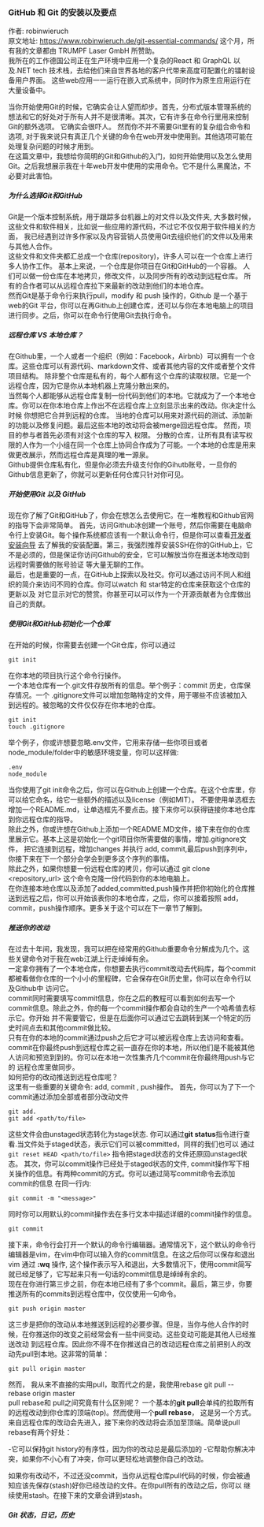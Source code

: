 
### GitHub 和 Git 的安装以及要点
作者: robinwieruch  
原文地址: https://www.robinwieruch.de/git-essential-commands/
  这个月，所有我的文章都由 TRUMPF Laser GmbH 所赞助。  
  我所在的工作德国公司正在生产环境中应用一个复杂的React 和 GraphQL 以及.NET tech 技术栈，去给他们来自世界各地的客户代带来高度可配置化的镭射设备用户界面。
  这些web应用一一运行在嵌入式系统中，同时作为原生应用运行在大量设备中。
    
   
当你开始使用Git的时候，它确实会让人望而却步。首先，分布式版本管理系统的想法和它的好处对于所有人并不是很清晰。其次，它有许多在命令行里用来控制Git的额外选项。
它确实会很吓人。
然而你不并不需要Git里有的复杂组合命令和选项, 对于我来说只有真正几个关键的命令在web开发中使用到。其他选项可能在处理复杂问题的时候才用到。  
在这篇文章中，我想给你简明的Git和Github的入门，如何开始使用以及怎么使用Git。之后我想展示我在十年web开发中使用的实用命令。它不是什么黑魔法，不必要对此害怕。


##### 为什么选择Git和GitHub
Git是一个版本控制系统，用于跟踪多台机器上的对文件以及文件夹, 大多数时候，这些文件和软件相关，比如说一些应用的源代码，不过它不仅仅用于软件相关的方面，
我已经遇到过许多作家以及内容营销人员使用Git去组织他们的文件以及用来与其他人合作。  
这些文件和文件夹都汇总成一个仓库(repository)，许多人可以在一个仓库上进行多人协作工作。
基本上来说，一个仓库是你项目在Git和GitHub的一个容器。
人们可以做一份仓库在本地拷贝，修改文件，以及同步所有的改动到远程仓库。
所有的合作者可以从远程仓库拉下来最新的改动到他们的本地仓库。  
然而Git是基于命令行来执行pull，modify 和 push 操作的，Github 是一个基于web的Git 平台，你可以在再Github上创建仓库，还可以与你在本地电脑上的项目
进行同步。之后，你可以在命令行使用Git去执行命令。  

##### 远程仓库 VS 本地仓库？
在Github里，一个人或者一个组织（例如：Facebook，Airbnb）可以拥有一个仓库。这些仓库可以有源代码、markdown文件、或者其他内容的文件或者整个文件项目结构。
除非整个仓库是私有的，每个人都有这个仓库的读取权限。它是一个远程仓库，因为它是你从本地机器上克隆分散出来的。  
当然每个人都能够从远程仓库复制一份代码到他们的本地。它就成为了一个本地仓库。你可以在你本地仓库上作出不在远程仓库上立刻显示出来的改动。你决定什么时候
你想把它合并到远程的仓库。
当地的仓库可以用来对源代码的测试、添加新的功能以及修复问题。最后这些本地的改动将会被merge回远程仓库。 然而，项目的参与者首先必须有对这个仓库的写入
权限。
分散的仓库，让所有具有读写权限的人作为一个小组在同一个仓库上协同合作成为了可能。一个本地的仓库是用来做更改展示，然而远程仓库是真理的唯一源泉。  
Github提供仓库私有化，但是你必须去升级支付你的Gihutb账号，一旦你的Github信息更新了，你就可以更新任何仓库只针对你可见。  

##### 开始使用Git 以及 GitHub
现在你了解了Git和GitHub了，你会在想怎么去使用它。在一堆教程和Github官网的指导下会非常简单。
首先，访问Github冰创建一个账号，然后你需要在电脑命令行上安装Git。每个操作系统都应该有一个默认命令行，但是你可以查看[开发者安装向导](https://www.robinwieruch.de/developer-setup/)
去了解我的安装配置。第三，我强烈推荐安装SSH在你的GitHub上，它不是必须的，但是保证你访问Github的安全，它可以解放当你在推送本地改动到远程时需要做的账号验证
等大量无聊的工作。  
最后，也是重要的一点，在GitHub上探索以及社交。你可以通过访问不同人和组织的简介来访问不同的仓库。你可以watch 和 star特定的仓库来获取这个仓库的更新以及
对它显示对它的赞赏。你甚至可以可以作为一个开源贡献者为仓库做出自己的贡献。   

##### 使用Git和GitHub初始化一个仓库
在开始的时候，你需要去创建一个Git仓库，你可以通过

    git init
在你本地的项目执行这个命令行操作。  
一个本地仓库有一个.git文件存放所有的信息。举个例子：commit 历史，仓库保存情况。一个 .gitignore文件可以增加忽略特定的文件，用于哪些不应该被加入
到远程的。被忽略的文件仅仅存在你本地的仓库。
    
    git init
    touch .gitignore
举个例子，你或许想要忽略.env文件，它用来存储一些你项目或者node_module/folder中的敏感环境变量，你可以这样做:
    
    .env
    node_module
当你使用了git init命令之后，你可以在Github上创建一个仓库。在这个仓库里，你可以给它命名，给它一些额外的描述以及license（例如MIT）。
不要使用单选框去增加一个README.md，让单选框先不要点击。接下来你可以获得链接你本地仓库到你远程仓库的指导。  
除此之外，你或许想在Github上添加一个README.MD文件，接下来在你的仓库里展示它。基本上这是初始化一个git项目你所需要做的事情，增加.gitignore文件，
把它连接到远程，增加changes 并执行 add, commit,最后push到序列中，你接下来在下一个部分会学会到更多这个序列的事情。  
除此之外，如果你想要一份远程仓库的拷贝，你可以通过 git clone <repository_url> 这个命令克隆一份代码到你的本地电脑上。  
在你连接本地仓库以及添加了added,committed,push操作并把你初始化的仓库推送到远程之后，你可以开始该表你的本地仓库，之后，你可以接着按照
add，commit，push操作顺序。更多关于这个可以在下一章节了解到。  
  
  ##### 推送你的改动
在过去十年间，我发现，我可以把在经常用的Github重要命令分解成为几个。这些关键命令对于我在web江湖上行走绰绰有余。  
一定拿你拥有了一个本地仓库，你想要去执行commit改动去代码库，每个commit都被看做你仓库的一个小小的里程碑，它会保存在Git历史里，你可以在命令行以及Github中
访问它。  
commit同时需要填写commit信息，你在之后的教程可以看到如何去写一个commit信息。除此之外，你的每一个commit操作都会自动的生产一个哈希值去标示它。你开始
并不需要管它，但是在后面你可以通过它去跳转到某一个特定的历史时间点去和其他commit做比较。  
只有在你的本地的commit通过push之后它才可以被远程仓库上去访问和查看。  
commit在你最终push到远程仓库之前一直存在你的本地，所以他们是不能被其他人访问和预览到到的。你可以在本地一次性集齐几个commit在你最终用push与它的
远程仓库里做同步。  
如何把你的改动推送到远程仓库呢？  
这里有一些重要的关键命令: add, commit , push操作。
首先，你可以为了下一个commit通过添加全部或者部分改动文件
```
git add. 
git add <path/to/file>
```
这些文件会由unstaged状态转化为stage状态. 你可以通过**git status**指令进行查看.当文件处于staged状态，表示它们可以被committed，同样的我们也可以
通过``` git reset HEAD <path/to/file>``` 指令把staged状态的文件还原回unstaged状态。 
其次，你可以commit操作已经处于staged状态的文件, commit操作写下相关操作的信息。有两种commit的方式。你可以通过简写commit命令去添加commit的信息
在同一行内:
```
git commit -m "<message>"
```
同时你可以用默认的commit操作去在多行文本中描述详细的commit操作的信息。
```
git commit 
```
接下来，命令行会打开一个默认的命令行编辑器。通常情况下，这个默认的命令行编辑器是vim，在vim中你可以输入你的commit信息。在这之后你可以保存和退出vim
通过 **:wq** 操作, 这个操作表示写入和退出，大多数情况下，使用commit简写就已经足够了，它写起来只有一句话的commit信息是绰绰有余的。  
现在在你进行第三步之前，你在本地已经有了多个commit。最后，第三步，你要推送所有的commits到远程仓库中，仅仅使用一句命令。
```
git push origin master
```
这三步是把你的改动从本地推送到远程的必要步骤。但是，当你与他人合作的时候，在你推送你的改变之前经常会有一些中间变动。这些变动可能是其他人已经推送改动
到远程仓库。因此你不得不在你推送自己的改动远程仓库之前把别人的改动先pull到本地。这非常的简单：
```
git pull origin master
```
然而， 我从来不直接的实用pull，取而代之的是，我使用rebase
git pull --rebase origin master  
pull rebase和 pull之间究竟有什么区别呢？ 一个基本的**git pull**会单纯的拉取所有的远程改动到你仓库的顶端(top)。然而使用一个**pull rebase**，
这是另一个方式。来自远程仓库的改动会先进入，接下来你的改动将会添加至顶端。简单说pull rebase有两个好处：

-它可以保持git history的有序性，因为你的改动总是最后添加的
-它帮助你解决冲突，如果你不小心有了冲突，你可以更轻松地调整你自己的改动。

如果你有改动不，不过还没commit，当你从远程仓库pull代码的时候，你会被通知应该先保存(stash)好你已经改动的文件。在你pull所有的改动之后，你可以
继续使用stash。在接下来的文章会讲到stash。
  ##### Git 状态，日记，历史


